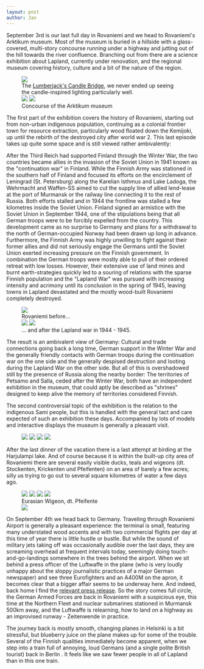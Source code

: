 ```yaml
---
layout: post
author: Jan
---
```

September 3rd is our last full day in Rovaniemi and we head to Rovaniemi's Arktikum museum. Most of the museum is buried in a hillside with a glass-covered, multi-story concourse running under a highway and jutting out of the hill towards the river confluence. Branching out from there are a science exhibition about Lapland, currently under renovation, and the regional museum covering history, culture and a bit of the nature of the region.

<figure>
    <img src="/assets/images/20240903-P1594692.jpg">
    <figcaption> The <a href="https://en.wikipedia.org/wiki/Swedish_torch" target="_blank"> Lumberjack's Candle Bridge</a>, we never ended up seeing the candle-inspired lighting particularly well. </figcaption>
    <img src="/assets/images/20240903-P1594685.jpg">
    <img src="/assets/images/20240903-P1594689.jpg">
    <figcaption> Concourse of the Arktikum museum </figcaption>
</figure>

The first part of the exhibition covers the history of Rovaniemi, starting out from non-urban indigenous population, continuing as a colonial frontier town for resource extraction, particularly wood floated down the Kemijoki, up until the rebirth of the destroyed city after world war 2. This last episode takes up quite some space and is still viewed rather ambivalently:

After the Third Reich had supported Finland through the Winter War, the two countries became allies in the invasion of the Soviet Union in 1941 known as the "continuation war" in Finland. While the Finnish Army was stationed in the southern half of Finland and focused its efforts on the encirclement of Leningrad (St. Petersburg) along the Karelian Isthmus and Lake Ladoga, the Wehrmacht and Waffen-SS aimed to cut the supply line of allied lend-lease at the port of Murmansk or the railway line connecting it to the rest of Russia. Both efforts stalled and in 1944 the frontline was stalled a few kilometres inside the Soviet Union. Finland signed an armistice with the Soviet Union in September 1944, one of the stipulations being that all German troops were to be forcibly expelled from the country. This development came as no surprise to Germany and plans for a withdrawal to the north of German-occupied Norway had been drawn up long in advance. Furthermore, the Finnish Army was highly unwilling to fight against their former allies and did not seriously engage the Germans until the Soviet Union exerted increasing pressure on the Finnish government. In combination the German troops were mostly able to pull of their ordered retreat with low losses. However, their extensive use of land mines and burnt earth-strategies quickly led to a souring of relations with the sparse Finnish population and the "Lapland War" was pursued with increasing intensity and acrimony until its conclusion in the spring of 1945, leaving towns in Lapland devastated and the mostly wood-built Rovaniemi completely destroyed.

<figure>
    <img src="/assets/images/20240903-P1594617.jpg">
    <figcaption> Rovaniemi before... </figcaption>
    <img src="/assets/images/20240903-P1594633.jpg">
    <img src="/assets/images/20240903-P1594626.jpg">
    <figcaption> ... and after the Lapland war in 1944 - 1945. </figcaption>
</figure>

The result is an ambivalent view of Germany: Cultural and trade connections going back a long time, German support in the Winter War and the generally friendly contacts with German troops during the continuation war on the one side and the generally despised destruction and looting during the Lapland War on the other side. But all of this is overshadowed still by the presence of Russia along the nearby border: The territories of Petsamo and Salla, ceded after the Winter War, both have an independent exhibition in the museum, that could aptly be described as "shrines" designed to keep alive the memory of territories considered Finnish.

The second controversial topic of the exhibition is the relation to the indigenous Sami people, but this is handled with the general tact and care expected of such an exhibition these days. Accompanied by lots of models and interactive displays the museum is generally a pleasant visit.

<figure>
    <img src="/assets/images/20240903-P1594676.jpg">
    <img src="/assets/images/20240903-P1594662.jpg">
    <img src="/assets/images/20240903-P1594646.jpg">
    <img src="/assets/images/20240903-P1594669.jpg">
</figure>

After the last dinner of the vacation there is a last attempt at birding at the Harjulampi lake. And of course because it is within the built-up city area of Rovaniemi there are several easily visible ducks, teals and wigeons (dt. Stockenten, Krickenten und Pfeifenten) on an area of barely a few acres; silly us trying to go out to several square kilometres of water a few days ago.

<figure>
    <img src="/assets/images/20240903-P1594726.jpg">
    <img src="/assets/images/20240903-P1594738.jpg">
    <img src="/assets/images/20240903-P1594762.jpg">
    <img src="/assets/images/20240903-P1594768.jpg">
    <figcaption> Eurasian Wigeon, dt. Pfeifente </figcaption>
    <img src="/assets/images/20240903-P1594810.jpg">
</figure>

On September 4th we head back to Germany. Traveling through Rovaniemi Airport is generally a pleasant experience: the terminal is small, featuring many understated wood accents and with two commercial flights per day at this time of year there is little hustle or bustle. But while the sound of military jets taking off was occasionally audible over the last days, they are screaming overhead at frequent intervals today, seemingly doing touch-and-go-landings somewhere in the trees behind the airport. When we sit behind a press officer of the Luftwaffe in the plane (who is very loudly unhappy about the sloppy journalistic practices of a major German newspaper) and see three Eurofighters and an A400M on the apron, it becomes clear that a bigger affair seems to be underway here. And indeed, back home I find the <a href="https://ac.nato.int/archive/2024/nato-allies-refine-agile-combat-employment-on-finnish-highways-" target="_blank"> relevant press release</a>. So the story comes full circle, the German Armed Forces are back in Rovaniemi with a suspicious eye, this time at the Northern Fleet and nuclear submarines stationed in Murmansk 500km away, and the Luftwaffe is relearning, how to land on a highway as an improvised runway - Zeitenwende in practice.


The journey back is mostly smooth, changing planes in Helsinki is a bit stressful, but blueberry juice on the plane makes up for some of the trouble. Several of the Finnish qualities immediately become apparent, when we step into a train full of annoying, loud Germans (and a single polite British tourist) back in Berlin . It feels like we saw fewer people in all of Lapland than in this one train.